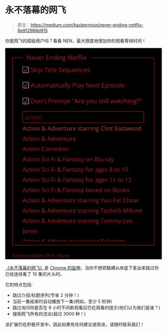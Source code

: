 # 永不落幕的网飞

> 原文：<https://medium.com/hackernoon/never-ending-netflix-6e912968d915>

你是网飞的超级用户吗？看看 NEN，最大限度地增加你的观看等待时间！

![](img/37549c9737f6c7bb3a01f4a2cfeedec5.png)

[《永不落幕的网飞》](https://chrome.google.com/webstore/detail/hdadmgabliibighlbejhlglfjgplfmhb)是 [Chrome 的延伸](https://hackernoon.com/tagged/chrome-extension)，当你不想把胳膊从床底下拿出来跳过你已经连续看了 10 集的片头时。

它的特点包括:

*   跳过介绍/标题序列(节省 2 分钟！)
*   当前一集结束时自动播放下一集(例如，至少 5 秒钟)
*   跳过询问你是否在 8 小时不间断观看后仍在观看的提示(他们以为我们是谁？)
*   搜索网飞所有的流派(超过 3000 种！)

该扩展仍在积极开发中，因此如果有任何建议或改进，请随时联系我们！